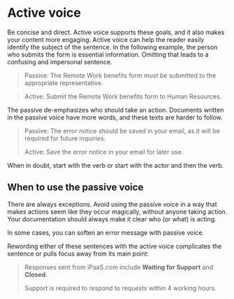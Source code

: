 # Active voice

Be concise and direct. Active voice supports these goals, and it also makes your content more engaging. Active voice can help the reader 
easily identify the subject of the sentence. In the following example, the person who submits the form is essential information. Omitting that leads to a confusing and impersonal sentence.

> Passive: The Remote Work benefits form must be submitted to the appropriate representative.

> Active: Submit the Remote Work benefits form to Human Resources.

The passive de-emphasizes who should take an action. Documents written in the passive voice have more words, and these texts are harder to
follow.

> Passive: The error notice should be saved in your email, as it will be required for future inquiries.
>
> Active: Save the error notice in your email for later use.

When in doubt, start with the verb or start with the actor and then the verb.

## When to use the passive voice

There are always exceptions. Avoid using the passive voice in a way that makes actions seem like they occur magically, without anyone taking action. Your documentation should always make it clear who (or what) is acting.

In some cases, you can soften an error message with passive voice.

Rewording either of these sentences with the active voice complicates the sentence or pulls focus away from its main point:

> Responses sent from iPaaS.com include **Waiting for Support** and **Closed**.
>
> Support is required to respond to requests within 4 working hours.
